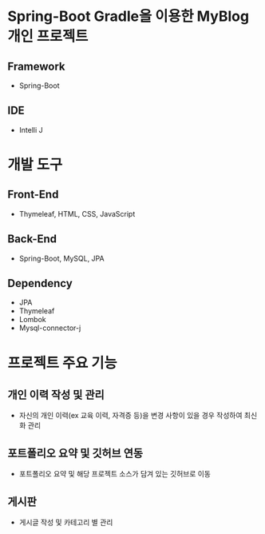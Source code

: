 # Spring-Boot Gradle을 이용한 MyBlog 개인 프로젝트

## Framework
- Spring-Boot

## IDE
- Intelli J

# 개발 도구

## Front-End
- Thymeleaf, HTML, CSS, JavaScript

## Back-End
- Spring-Boot, MySQL, JPA

## Dependency
- JPA
- Thymeleaf
- Lombok
- Mysql-connector-j

# 프로젝트 주요 기능

## 개인 이력 작성 및 관리
- 자신의 개인 이력(ex 교육 이력, 자격증 등)을 변경 사항이 있을 경우 작성하여 최신화 관리

## 포트폴리오 요약 및 깃허브 연동
- 포트폴리오 요약 및 해당 프로젝트 소스가 담겨 있는 깃허브로 이동

## 게시판
- 게시글 작성 및 카테고리 별 관리
